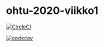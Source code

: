 # ohtu-2020-viikko1

[![CircleCI](https://circleci.com/gh/isopoju/ohtu-2020-viikko1.svg?style=svg)](https://circleci.com/gh/isopoju/ohtu-2020-viikko1)

[![codecov](https://codecov.io/gh/isopoju/ohtu-2020-viikko1/branch/master/graph/badge.svg)](https://codecov.io/gh/isopoju/ohtu-2020-viikko1)
